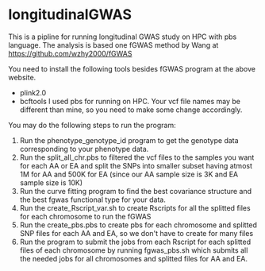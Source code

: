 # longitudinalGWAS

This is a pipline for running longitudinal GWAS study on HPC with pbs language. The analysis is based one fGWAS method by Wang at https://github.com/wzhy2000/fGWAS

You need to install the following tools besides fGWAS program at the above website. 
+ plink2.0
+ bcftools
I used pbs for running on HPC.
Your vcf file names may be different than mine, so you need to make some change accordingly.

You may do the following steps to run the program:
1) Run the phenotype_genotype_id program to get the genotype data corresponding to your phenotype data.
2) Run the split_all_chr.pbs to filtered the vcf files to the samples you want for each AA or EA and split the SNPs into smaller subset having atmost 1M for AA and 500K for EA (since our AA sample size is 3K and EA sample size is 10K)
3) Run the curve fitting program to find the best covariance structure and the best fgwas functional type for your data. 
4) Run the create_Rscript_var.sh to create Rscripts for all the splitted files for each chromosome to run the fGWAS
5) Run the create_pbs.pbs to create pbs for each chromosome and splitted SNP files for each AA and EA, so we don't have to create for many files
6) Run the program to submit the jobs from each Rscript for each splitted files of each chromosome by running fgwas_pbs.sh which submits all the needed jobs for all chromosomes and splitted files for AA and EA.
